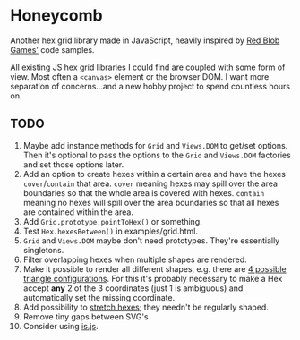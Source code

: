 # Honeycomb

Another hex grid library made in JavaScript, heavily inspired by [Red Blob Games'](http://www.redblobgames.com/grids/hexagons/) code samples.

All existing JS hex grid libraries I could find are coupled with some form of view. Most often a `<canvas>` element or the browser DOM. I want more separation of concerns...and a new hobby project to spend countless hours on.

## TODO

1. Maybe add instance methods for `Grid` and `Views.DOM` to get/set options. Then it's optional to pass the options to the `Grid` and `Views.DOM` factories and set those options later.
4. Add an option to create hexes within a certain area and have the hexes `cover`/`contain` that area. `cover` meaning hexes may spill over the area boundaries so that the whole area is covered with hexes. `contain` meaning no hexes will spill over the area boundaries so that all hexes are contained within the area.
1. Add `Grid.prototype.pointToHex()` or something.
2. Test `Hex.hexesBetween()` in examples/grid.html.
3. `Grid` and `Views.DOM` maybe don't need prototypes. They're essentially singletons.
2. Filter overlapping hexes when multiple shapes are rendered.
5. Make it possible to render all different shapes, e.g. there are [4 possible triangle configurations](http://www.redblobgames.com/grids/hexagons/implementation.html#orgheadline13). For this it's probably necessary to make a Hex accept **any** 2 of the 3 coordinates (just 1 is ambiguous) and automatically set the missing coordinate.
1. Add possibility to [stretch hexes](http://www.redblobgames.com/grids/hexagons/implementation.html#layout-test-size-tall); they needn't be regularly shaped.
3. Remove tiny gaps between SVG's
4. Consider using [is.js](http://is.js.org).
